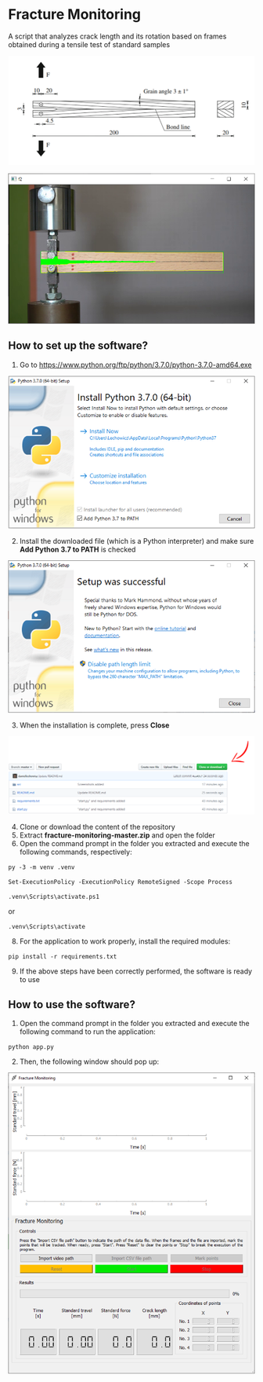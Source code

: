 # Fracture Monitoring
A script that analyzes crack length and its rotation based on frames obtained during a tensile test of standard samples
<p align="center"> 
<img src="https://github.com/daniellechowicz/fracture-monitoring/blob/main/assets/workpieceGeometry.png">
</p>

<p align="center"> 
<img src="https://github.com/daniellechowicz/fracture-monitoring/blob/main/assets/screenshots/7.png">
</p>

## How to set up the software?
1. Go to https://www.python.org/ftp/python/3.7.0/python-3.7.0-amd64.exe

<p align="center"> 
<img src="https://github.com/daniellechowicz/fracture-monitoring/blob/main/assets/setup/1.png">
</p>

2. Install the downloaded file (which is a Python interpreter) and make sure **Add Python 3.7 to PATH** is checked

<p align="center"> 
<img src="https://github.com/daniellechowicz/fracture-monitoring/blob/main/assets/setup/2.png">
</p>

3. When the installation is complete, press **Close**

<p align="center"> 
<img src="https://github.com/daniellechowicz/fracture-monitoring/blob/main/assets/setup/3.png">
</p>

4. Clone or download the content of the repository
5. Extract **fracture-monitoring-master.zip** and open the folder
6. Open the command prompt in the folder you extracted and execute the following commands, respectively:

```
py -3 -m venv .venv
```
```
Set-ExecutionPolicy -ExecutionPolicy RemoteSigned -Scope Process
```
```
.venv\Scripts\activate.ps1
```
or
```
.venv\Scripts\activate
```
8. For the application to work properly, install the required modules:
```
pip install -r requirements.txt
```
9. If the above steps have been correctly performed, the software is ready to use

## How to use the software?
1. Open the command prompt in the folder you extracted and execute the following command to run the application:
```
python app.py
```
2. Then, the following window should pop up:

<p align="center"> 
<img src="https://github.com/daniellechowicz/fracture-monitoring/blob/main/assets/screenshots/1.png">
</p>
